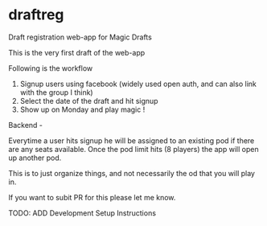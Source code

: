 # draftreg
Draft registration web-app for Magic Drafts

This is the very first draft of the web-app

Following is the workflow

1. Signup users using facebook (widely used open auth, and can also link with the group I think)
2. Select the date of the draft and hit signup
3. Show up on Monday and play magic !

Backend - 

Everytime a user hits signup he will be assigned to an existing pod if there are any seats available. Once the pod limit hits (8 players)
the app will open up another pod.

This is to just organize things, and not necessarily the od that you will play in.

If you want to subit PR for this please let me know.

TODO: ADD Development Setup Instructions
